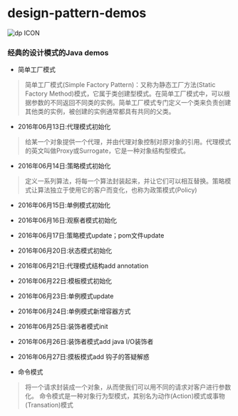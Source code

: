 # design-pattern-demos

![dp ICON](http://cdn.crunchify.com/wp-content/uploads/2013/06/Java-Design-Patterns.png)

### 经典的设计模式的Java demos

- 简单工厂模式
> 简单工厂模式(Simple Factory Pattern)：又称为静态工厂方法(Static Factory Method)模式，它属于类创建型模式。在简单工厂模式中，可以根据参数的不同返回不同类的实例。简单工厂模式专门定义一个类来负责创建其他类的实例，被创建的实例通常都具有共同的父类。

- 2016年06月13日:代理模式初始化
> 给某一个对象提供一个代理，并由代理对象控制对原对象的引用。代理模式的英文叫做Proxy或Surrogate，它是一种对象结构型模式。

- 2016年06月14日:策略模式初始化
> 定义一系列算法，将每一个算法封装起来，并让它们可以相互替换。策略模式让算法独立于使用它的客户而变化，也称为政策模式(Policy)

- 2016年06月15日:单例模式初始化

- 2016年06月16日:观察者模式初始化

- 2016年06月17日:策略模式update；pom文件update

- 2016年06月20日:状态模式初始化

- 2016年06月21日:代理模式结构add annotation

- 2016年06月22日:模板模式初始化

- 2016年06月23日:单例模式update

- 2016年06月24日:单例模式新增容器方式

- 2016年06月25日:装饰者模式init

- 2016年06月26日:装饰者模式add java I/O装饰者

- 2016年06月27日:摸板模式add 钩子的答疑解惑

- 命令模式 
> 将一个请求封装成一个对象，从而使我们可以用不同的请求对客户进行参数化。
命令模式是一种对象行为型模式，其别名为动作(Action)模式或事物(Transation)模式
